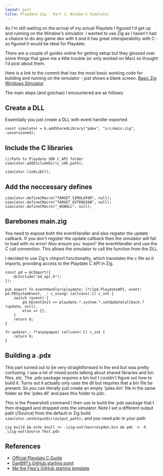 ```yaml
---
layout: post
title: Playdate Zig - Part 1: Window's Simulator
---
```


As I'm still waiting on the arrival of my actual Playdate I figured I'd get up and running on the Window's simulator. I wanted to use Zig as I haven't had a chance to do any game dev with it and it has great interoperability with C - so figured it would be ideal for Playdate.

There are a couple of guides online for getting setup but they glossed over some things that gave me a little trouble (or only worked on Mac) so thought I'd post about them.

Here is a link to the commit that has the most basic working code for building and running on the simulator - just shows a blank screen.
[Basic Zig Windows Simulator](https://github.com/RevDownie/playdate-next/commit/f4744f094cb327dd8a3d28599e9fb3b1dd425b61)


The main steps (and gotchas) I encountered are as follows:

## Create a DLL
Essentially you just create a DLL with event handler exported

```
const simulator = b.addSharedLibrary("pdex", "src/main.zig", .unversioned);
```

## Include the C libraries
```
///Path to Playdate SDK C_API folder
simulator.addIncludeDir(c_sdk_path);
```

```
simulator.linkLibC();
```

## Add the neccessary defines
```
simulator.defineCMacro("TARGET_SIMULATOR", null);
simulator.defineCMacro("TARGET_EXTENSION", null);
simulator.defineCMacro("_WINDLL", null);
```

## Barebones main.zig
You need to expose both the eventHandler and also regiater the update callback. If you don't register the update callback then the simulator will fail to load with no error! Also ensure you 'export' the eventHandler and use the C call convention. This allows the simulator to call the function from the DLL

I decided to use Zig's cImport functionality, which translates the c file as it imports, providing access to the Playdate C API in Zig.

```
const pd = @cImport({
    @cInclude("pd_api.h");
});

pub export fn eventHandler(playdate: [*c]pd.PlaydateAPI, event: pd.PDSystemEvent, _: c_ulong) callconv(.C) c_int {
    switch (event) {
        pd.kEventInit => playdate.*.system.*.setUpdateCallback.?(update, null),
        else => {},
    }
    return 0;
}

fn update(_: ?*anyopaque) callconv(.C) c_int {
    return 0;
}
```

## Building a .pdx
This part turned out to be very straightforward in the end but was pretty confusing. I saw a lot of mixed posts talking about shared libraries and bin files, etc. The .pdx package requires a bin but I couldn't figure out how to build it. Turns out it actually only uses the dll but requires that a bin file be present. So you can literally just create an empty 'pdex.bin' file in the same folder as the 'pdex.dll' and pass this folder to pdc.

This is the Powershell command I then use to build the .pdx package that I then dragged and dropped onto the simulator. Note I set a different output path (/Source) from the default in Zig build ```simulator.setOutputDir(output_path);``` and you need pdc in your path

```
zig build && echo $null >> .\zig-out\Source\pdex.bin && pdc -v -k .\zig-out\Source Test.pdx
```

## References
* [Official Playdate C Guide](https://sdk.play.date/1.12.3/Inside%20Playdate%20with%20C.html#_about_the_c_api)
* [DanB91's GitHub starting point](https://gist.github.com/DanB91/4236e82025bb21f2a0d7d72482e391d8#file-main-zig)
* [Me the Flea's GitHub starting template](https://github.com/MeTheFlea/zig-playdate)